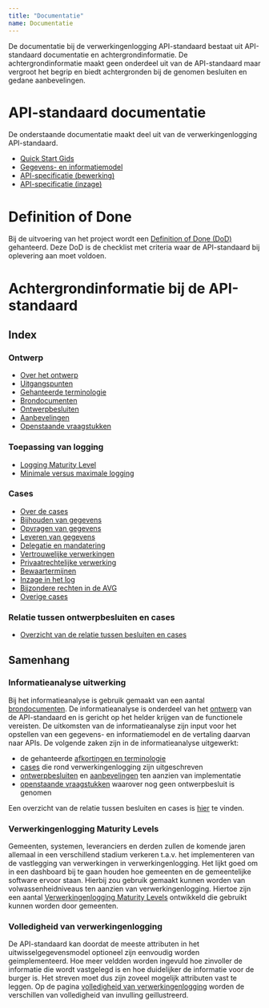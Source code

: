 ```yaml
---
title: "Documentatie"
name: Documentatie
---
```


De documentatie bij de verwerkingenlogging API-standaard bestaat uit API-standaard documentatie en achtergrondinformatie. De achtergrondinformatie maakt geen onderdeel uit van de API-standaard maar vergroot het begrip en biedt achtergronden bij de genomen besluiten en gedane aanbevelingen.

# API-standaard documentatie
De onderstaande documentatie maakt deel uit van de verwerkingenlogging API-standaard.

- [Quick Start Gids](../quickstart/index.md)
- [Gegevens- en informatiemodel](../gegevensmodel/index.md)
- [API-specificatie (bewerking)](../api-write/index.md)
- [API-specificatie (inzage)](../api-read/index.md)

# Definition of Done
Bij de uitvoering van het project wordt een [Definition of Done (DoD)](../achtergronddocumentatie/definition_of_done.md) gehanteerd. Deze DoD is de checklist met criteria waar de API-standaard bij oplevering aan moet voldoen. 

# Achtergrondinformatie bij de API-standaard

## Index

### Ontwerp
* [Over het ontwerp](../achtergronddocumentatie/ontwerp.md)
* [Uitgangspunten](../achtergronddocumentatie/uitgangspunten.md)
* [Gehanteerde terminologie](../achtergronddocumentatie/ontwerp/terminologie.md)
* [Brondocumenten](../achtergronddocumentatie/ontwerp/brondocumenten.md)
* [Ontwerpbesluiten](../achtergronddocumentatie/ontwerp/ontwerpbesluiten.md)
* [Aanbevelingen](../achtergronddocumentatie/ontwerp/aanbevelingen.md)
* [Openstaande vraagstukken](../achtergronddocumentatie/ontwerp/vraagstukken.md)

### Toepassing van logging
* [Logging Maturity Level](../achtergronddocumentatie/logging_maturity_level.md)
* [Minimale versus maximale logging](../achtergronddocumentatie/volledigheid_van_logging.md)

### Cases
* [Over de cases](../achtergronddocumentatie/ontwerp/ontwerpcases.md)
* [Bijhouden van gegevens](../achtergronddocumentatie/ontwerp/cases/Bijhouden_van_gegevens.md)
* [Opvragen van gegevens](../achtergronddocumentatie/ontwerp/cases/Opvragen_van_gegevens.md)
* [Leveren van gegevens](../achtergronddocumentatie/ontwerp/cases/leveren_van_gegevens.md)
* [Delegatie en mandatering](../achtergronddocumentatie/ontwerp/cases/delegatie_en_mandatering.md)
* [Vertrouwelijke verwerkingen](../achtergronddocumentatie/ontwerp/cases/vertrouwelijke_verwerkingen.md)
* [Privaatrechtelijke verwerking](../achtergronddocumentatie/ontwerp/cases/privaatrechtelijke_verwerkingen.md)
* [Bewaartermijnen](../achtergronddocumentatie/ontwerp/cases/bewaartermijnen.md)
* [Inzage in het log](../achtergronddocumentatie/ontwerp/cases/inzage_in_log.md)
* [Bijzondere rechten in de AVG](../achtergronddocumentatie/ontwerp/cases/bijzondere_rechten.md)
* [Overige cases](../achtergronddocumentatie/ontwerp/cases/overige_cases.md)

### Relatie tussen ontwerpbesluiten en cases
* [Overzicht van de relatie tussen besluiten en cases](./ontwerp/artefacten/Artefacten_en_Cases.xlsx)

## Samenhang

### Informatieanalyse uitwerking
Bij het informatieanalyse is gebruik gemaakt van een aantal [brondocumenten](../achtergronddocumentatie/ontwerp/brondocumenten.md). De informatieanalyse is onderdeel van het [ontwerp](./ontwerp.md) van de API-standaard en is gericht op het helder krijgen van de functionele vereisten. De uitkomsten van de informatieanalyse zijn input voor het opstellen van een gegevens- en informatiemodel en de vertaling daarvan naar APIs. De volgende zaken zijn in de informatieanalyse uitgewerkt:

- de gehanteerde [afkortingen en terminologie](../achtergronddocumentatie/ontwerp/terminologie.md)
- [cases](../achtergronddocumentatie/ontwerp/ontwerpcases.md) die rond verwerkingenlogging zijn uitgeschreven 
- [ontwerpbesluiten](../achtergronddocumentatie/ontwerp/ontwerpbesluiten.md) en [aanbevelingen](../achtergronddocumentatie/ontwerp/aanbevelingen.md) ten aanzien van implementatie
- [openstaande vraagstukken](../achtergronddocumentatie/ontwerp/vraagstukken.md) waarover nog geen ontwerpbesluit is genomen 

Een overzicht van de relatie tussen besluiten en cases is [hier](./ontwerp/artefacten/Artefacten_en_Cases.xlsx) te vinden.

### Verwerkingenlogging Maturity Levels
Gemeenten, systemen, leveranciers en derden zullen de komende jaren allemaal in een verschillend stadium verkeren t.a.v. het implementeren van de vastlegging van verwerkingen in verwerkingenlogging. Het lijkt goed om in een dashboard bij te gaan houden hoe gemeenten en de gemeentelijke software ervoor staan. Hierbij zou gebruik gemaakt kunnen worden van volwassenheidniveaus ten aanzien van verwerkingenlogging. Hiertoe zijn een aantal [Verwerkingenlogging Maturity Levels](./logging_maturity_level.md) ontwikkeld die gebruikt kunnen worden door gemeenten.

### Volledigheid van verwerkingenlogging 
De API-standaard kan doordat de meeste attributen in het uitwisselgegevensmodel optioneel zijn eenvoudig worden geimplementeerd. Hoe meer veldden worden ingevuld hoe zinvoller de informatie die wordt vastgelegd is en hoe duidelijker de informatie voor de burger is. Het streven moet dus zijn zoveel mogelijk attributen vast te leggen. Op de pagina [volledigheid van verwerkingenlogging](./volledigheid_van_logging.md) worden de verschillen van volledigheid van invulling geillustreerd.
